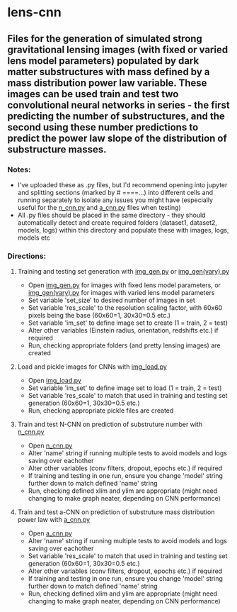 # lens-cnn
## Files for the generation of simulated strong gravitational lensing images (with fixed or varied lens model parameters) populated by dark matter substructures with mass defined by a mass distribution power law variable. These images can be used train and test two convolutional neural networks in series - the first predicting the number of substructures, and the second using these number predictions to predict the power law slope of the distribution of substructure masses. 

### Notes:
- I've uploaded these as .py files, but I'd recommend opening into jupyter and splitting sections (marked by # ====...) into different cells and running separately to isolate any issues you might have (especially useful for the [n_cnn.py](n_cnn.py) and [a_cnn.py](a_cnn.py) files when testing)
- All .py files should be placed in the same directory - they should automatically detect and create required folders (dataset1, dataset2, models, logs) within this directory and populate these with images, logs, models etc

### Directions:
1. Training and testing set generation with [img_gen.py](img_gen.py) or [img_gen(vary).py](img_gen(vary).py)
   - Open [img_gen.py](img_gen.py) for images with fixed lens model parameters, or [img_gen(vary).py](img_gen(vary).py) for images with varied lens model parameters
   - Set variable 'set_size' to desired number of images in set
   - Set variable 'res_scale' to the resolution scaling factor, with 60x60 pixels being the base (60x60=1, 30x30=0.5 etc.)
   - Set variable 'im_set' to define image set to create (1 = train, 2 = test)
   - Alter other variables (Einstein radius, orientation, redshifts etc.) if required
   - Run, checking appropriate folders (and pretty lensing images) are created

2. Load and pickle images for CNNs with [img_load.py](img_load.py)
   - Open [img_load.py](img_load.py)
   - Set variable 'im_set' to define image set to load (1 = train, 2 = test)
   - Set variable 'res_scale' to match that used in training and testing set generation (60x60=1, 30x30=0.5 etc.)
   - Run, checking appropriate pickle files are created

3. Train and test N-CNN on prediction of substruture number with [n_cnn.py](n_cnn.py)
   - Open [n_cnn.py](n_cnn.py)
   - Alter 'name' string if running multiple tests to avoid models and logs saving over eachother
   - Alter other variables (conv filters, dropout, epochs etc.) if required
   - If training and testing in one run, ensure you change 'model' string further down to match defined 'name' string
   - Run, checking defined xlim and ylim are appropriate (might need changing to make graph neater, depending on CNN performance)

4. Train and test a-CNN on prediction of substruture mass distribution power law with [a_cnn.py](a_cnn.py)
   - Open [a_cnn.py](a_cnn.py)
   - Alter 'name' string if running multiple tests to avoid models and logs saving over eachother
   - Set variable 'res_scale' to match that used in training and testing set generation (60x60=1, 30x30=0.5 etc.)
   - Alter other variables (conv filters, dropout, epochs etc.) if required
   - If training and testing in one run, ensure you change 'model' string further down to match defined 'name' string
   - Run, checking defined xlim and ylim are appropriate (might need changing to make graph neater, depending on CNN performance)
